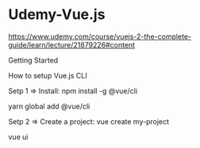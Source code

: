 # Udemy-Vue.js
https://www.udemy.com/course/vuejs-2-the-complete-guide/learn/lecture/21879226#content

Getting Started

How to setup Vue.js CLI 

Setp 1 => Install:
npm install -g @vue/cli

yarn global add @vue/cli

Setp 2 => Create a project:
vue create my-project

vue ui
